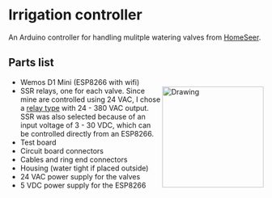 # Irrigation controller
An Arduino controller for handling mulitple watering valves from [HomeSeer](http://www.homeseer.com).

## Parts list
* Wemos D1 Mini (ESP8266 with wifi)
* <img align="right" title="SSR relay" src="https://www.kjell.com/no/image/Product_560727no/full/1/luxorparts-halvlederrele-3-32-v-25-a?636434163479829839" alt="Drawing" style="width: 200px; "/>SSR relays, one for each valve. Since mine are controlled using 24 VAC, I chose a [relay type](https://www.kjell.com/no/produkter/elektro-og-verktoy/elektronikk/electromechanics/releer/luxorparts-halvlederrele-3-32-v-25-a-p90764) with 24 - 380 VAC output. SSR was also selected because of an input voltage of 3 - 30 VDC, which can be controlled directly from an ESP8266.
* Test board
* Circuit board connectors
* Cables and ring end connectors
* Housing (water tight if placed outside)
* 24 VAC power supply for the valves
* 5 VDC power supply for the ESP8266